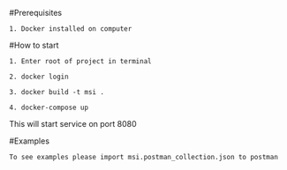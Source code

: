   #Prerequisites
  ```$xslt
1. Docker installed on computer
```
   #How to start
   
```$xslt
1. Enter root of project in terminal
```

```$xslt
2. docker login
```

```$xslt
3. docker build -t msi .
```

```$xslt
4. docker-compose up
```

This will start service on port 8080

#Examples

```
To see examples please import msi.postman_collection.json to postman
``` 